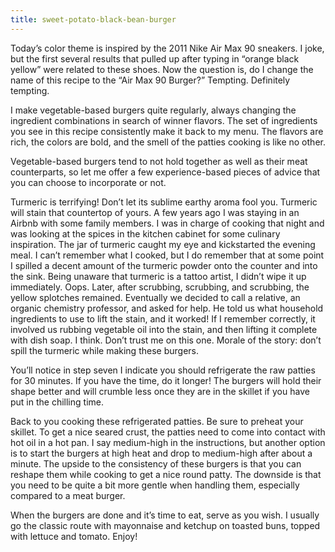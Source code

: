 ```yaml
---
title: sweet-potato-black-bean-burger
---
```


Today’s color theme is inspired by the 2011 Nike Air Max 90 sneakers. I joke, but the first several results that pulled up after typing in “orange black yellow” were related to these shoes. Now the question is, do I change the name of this recipe to the “Air Max 90 Burger?” Tempting. Definitely tempting.

I make vegetable-based burgers quite regularly, always changing the ingredient combinations in search of winner flavors. The set of ingredients you see in this recipe consistently make it back to my menu. The flavors are rich, the colors are bold, and the smell of the patties cooking is like no other.

Vegetable-based burgers tend to not hold together as well as their meat counterparts, so let me offer a few experience-based pieces of advice that you can choose to incorporate or not.

Turmeric is terrifying! Don’t let its sublime earthy aroma fool you. Turmeric will stain that countertop of yours. A few years ago I was staying in an Airbnb with some family members. I was in charge of cooking that night and was looking at the spices in the kitchen cabinet for some culinary inspiration. The jar of turmeric caught my eye and kickstarted the evening meal. I can’t remember what I cooked, but I do remember that at some point I spilled a decent amount of the turmeric powder onto the counter and into the sink. Being unaware that turmeric is a tattoo artist, I didn’t wipe it up immediately. Oops. Later, after scrubbing, scrubbing, and scrubbing, the yellow splotches remained. Eventually we decided to call a relative, an organic chemistry professor, and asked for help. He told us what household ingredients to use to lift the stain, and it worked! If I remember correctly, it involved us rubbing vegetable oil into the stain, and then lifting it complete with dish soap. I think. Don’t trust me on this one. Morale of the story: don’t spill the turmeric while making these burgers.

You’ll notice in step seven I indicate you should refrigerate the raw patties for 30 minutes. If you have the time, do it longer! The burgers will hold their shape better and will crumble less once they are in the skillet if you have put in the chilling time. 

Back to you cooking these refrigerated patties. Be sure to preheat your skillet. To get a nice seared crust, the patties need to come into contact with hot oil in a hot pan. I say medium-high in the instructions, but another option is to start the burgers at high heat and drop to medium-high after about a minute. The upside to the consistency of these burgers is that you can reshape them while cooking to get a nice round patty. The downside is that you need to be quite a bit more gentle when handling them, especially compared to a meat burger.

When the burgers are done and it’s time to eat, serve as you wish. I usually go the classic route with mayonnaise and ketchup on toasted buns, topped with lettuce and tomato. Enjoy! 
